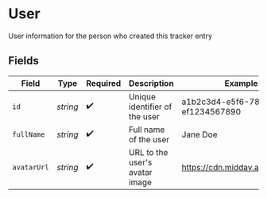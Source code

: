 # User

User information for the person who created this tracker entry


## Fields

| Field                                | Type                                 | Required                             | Description                          | Example                              |
| ------------------------------------ | ------------------------------------ | ------------------------------------ | ------------------------------------ | ------------------------------------ |
| `id`                                 | *string*                             | :heavy_check_mark:                   | Unique identifier of the user        | a1b2c3d4-e5f6-7890-abcd-ef1234567890 |
| `fullName`                           | *string*                             | :heavy_check_mark:                   | Full name of the user                | Jane Doe                             |
| `avatarUrl`                          | *string*                             | :heavy_check_mark:                   | URL to the user's avatar image       | https://cdn.midday.ai/avatar.jpg     |